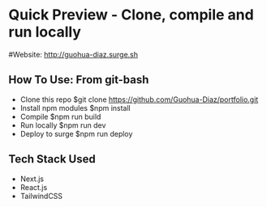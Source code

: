 

# Quick Preview - Clone, compile and run locally
#Website: http://guohua-diaz.surge.sh

## How To Use: From git-bash

- Clone this repo $git clone https://github.com/Guohua-Diaz/portfolio.git
- Install npm modules $npm install
- Compile $npm run build
- Run locally $npm run dev
- Deploy to surge $npm run deploy

## Tech Stack Used 
- Next.js
- React.js
- TailwindCSS







